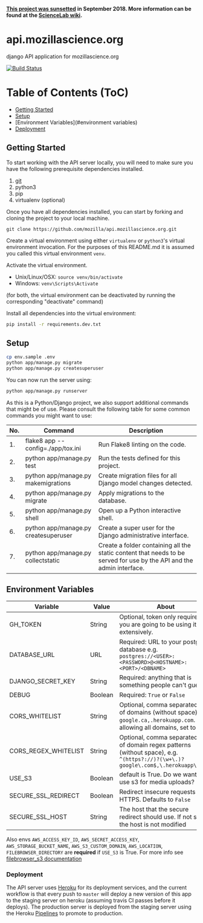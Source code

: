 **[This project was sunsetted](https://blog.mozilla.org/foundation-archive/mozilla-science/news-from-mozilla-science-lab/) in September 2018. More information can be found at the [ScienceLab wiki](https://wiki.mozilla.org/ScienceLab).**

# api.mozillascience.org
django API application for mozillascience.org

[![Build Status](https://travis-ci.org/mozilla/api.mozillascience.org.svg?branch=master)](https://travis-ci.org/mozilla/api.mozillascience.org)

Table of Contents (ToC)
=======================

* [Getting Started](#getting-started)
* [Setup](#setup)
* [Environment Variables](#environment variables)
* [Deployment](#deployment)

## Getting Started

To start working with the API server locally, you will need to make sure you have the following prerequisite dependencies installed.

1. [git](https://git-scm.com/)
2. python3
3. pip
4. virtualenv (optional)


Once you have all dependencies installed, you can start by forking and cloning the project to your local machine.

```
git clone https://github.com/mozilla/api.mozillascience.org.git
```

Create a virtual environment using either `virtualenv` or `python3`'s virtual environment invocation. For the purposes of this README.md it is assumed you called this virtual environment `venv`.

Activate the virtual environment.

- Unix/Linux/OSX: `source venv/bin/activate`
- Windows: `venv\Scripts\Activate`

(for both, the virtual environment can be deactivated by running the corresponding "deactivate" command)

Install all dependencies into the virtual environment:

```bash
pip install -r requirements.dev.txt
```

## Setup

```bash
cp env.sample .env
python app/manage.py migrate
python app/manage.py createsuperuser
```

You can now run the server using:

```bash
python app/manage.py runserver
```

As this is a Python/Django project, we also support additional commands that might be of use. Please consult the following table for some common commands you might want to use:

| No. | Command | Description |
| --- | ------- | ----------- |
| 1. | flake8 app --config=./app/tox.ini | Run Flake8 linting on the code.  |
| 2. | python app/manage.py test | Run the tests defined for this project. |
| 3. | python app/manage.py makemigrations | Create migration files for all Django model changes detected. |
| 4. | python app/manage.py migrate | Apply migrations to the database. |
| 5. | python app/manage.py shell | Open up a Python interactive shell. |
| 6. | python app/manage.py createsuperuser | Create a super user for the Django administrative interface. |
| 7. | python app/manage.py collectstatic | Create a folder containing all the static content that needs to be served for use by the API and the admin interface. |

## Environment Variables

|Variable|Value|About|
|--------|-----|-----|
| GH_TOKEN | String | Optional, token only required if you are going to be using it extensively.|
| DATABASE_URL | URL | Required: URL to your postgres database e.g. `postgres://<USER>:<PASSWORD>@<HOSTNAME>:<PORT>/<DBNAME>`|
| DJANGO_SECRET_KEY | String | Required: anything that is something people can't guess!|
| DEBUG | Boolean | Required: `True` or `False` |
| CORS_WHITELIST | String | Optional, comma separated list of domains (without space), e.g. `google.ca,.herokuapp.com`. For allowing all domains, set to `*`|
| CORS_REGEX_WHITELIST | String | Optional, comma separated list of domain regex patterns (without space), e.g. `^(https?://)?(\w+\.)?google\.com$,\.herokuapp\.com$`|
| USE_S3| Boolean | default is True. Do we want to use s3 for media uploads? |
| SECURE_SSL_REDIRECT | Boolean | Redirect insecure requests to HTTPS. Defaults to `False` |
| SECURE_SSL_HOST | String | The host that the secure redirect should use. If not set, the host is not modified |

Also envs `AWS_ACCESS_KEY_ID`, `AWS_SECRET_ACCESS_KEY`, `AWS_STORAGE_BUCKET_NAME`, `AWS_S3_CUSTOM_DOMAIN`, `AWS_LOCATION`, `FILEBROWSER_DIRECTORY` are **required** if `USE_S3` is True. For more info see [filebrowser_s3 documentation](https://github.com/Pomax/filebrowser_s3#variables-documentation)

### Deployment

The API server uses [Heroku](https://www.heroku.com/) for its deployment services, and the current workflow is that
every push to `master` will deploy a new version of this app to the staging server on heroku (assuming travis CI passes before it deploys).
The production server is deployed from the staging server using the Heroku [Pipelines](https://devcenter.heroku.com/articles/pipelines) to promote to production.
